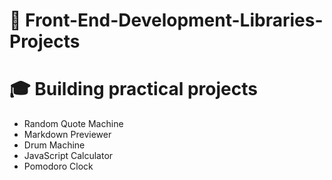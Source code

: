 # 📖 Front-End-Development-Libraries-Projects
# 🎓 Building practical projects

* Random Quote Machine
* Markdown Previewer
* Drum Machine
* JavaScript Calculator
* Pomodoro Clock
